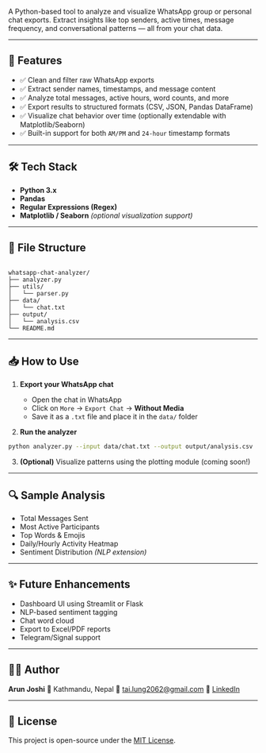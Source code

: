 

A Python-based tool to analyze and visualize WhatsApp group or personal chat exports. Extract insights like top senders, active times, message frequency, and conversational patterns — all from your chat data.

---

## 🚀 Features

- ✅ Clean and filter raw WhatsApp exports
- ✅ Extract sender names, timestamps, and message content
- ✅ Analyze total messages, active hours, word counts, and more
- ✅ Export results to structured formats (CSV, JSON, Pandas DataFrame)
- ✅ Visualize chat behavior over time (optionally extendable with Matplotlib/Seaborn)
- ✅ Built-in support for both `AM/PM` and `24-hour` timestamp formats

---

## 🛠️ Tech Stack

- **Python 3.x**
- **Pandas**
- **Regular Expressions (Regex)**
- **Matplotlib / Seaborn** *(optional visualization support)*

---

## 📂 File Structure

```

whatsapp-chat-analyzer/
├── analyzer.py
├── utils/
│   └── parser.py
├── data/
│   └── chat.txt
├── output/
│   └── analysis.csv
└── README.md

````

---

## 📥 How to Use

1. **Export your WhatsApp chat**
   - Open the chat in WhatsApp
   - Click on `More` → `Export Chat` → **Without Media**
   - Save it as a `.txt` file and place it in the `data/` folder

2. **Run the analyzer**

```bash
python analyzer.py --input data/chat.txt --output output/analysis.csv
````

3. **(Optional)** Visualize patterns using the plotting module (coming soon!)

---

## 🔍 Sample Analysis

* Total Messages Sent
* Most Active Participants
* Top Words & Emojis
* Daily/Hourly Activity Heatmap
* Sentiment Distribution *(NLP extension)*

---

## ✨ Future Enhancements

* Dashboard UI using Streamlit or Flask
* NLP-based sentiment tagging
* Chat word cloud
* Export to Excel/PDF reports
* Telegram/Signal support

---

## 👨‍💻 Author

**Arun Joshi**
📍 Kathmandu, Nepal
📧 [tai.lung2062@gmail.com](mailto:tai.lung2062@gmail.com)
🔗 [LinkedIn](https://www.linkedin.com/in/arun-joshi-45b36a293)

---

## 🪪 License

This project is open-source under the [MIT License](LICENSE).

